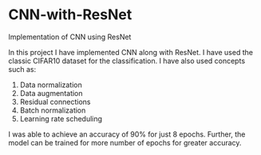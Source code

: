 # CNN-with-ResNet
Implementation of CNN using ResNet


In this project I have implemented CNN along with ResNet.
I have used the classic CIFAR10 dataset for the classification.
I have also used concepts such as:
1. Data normalization
2. Data augmentation
3. Residual connections
4. Batch normalization
5. Learning rate scheduling

I was able to achieve an accuracy of 90% for just 8 epochs.
Further, the model can be trained for more number of epochs for greater accuracy.
